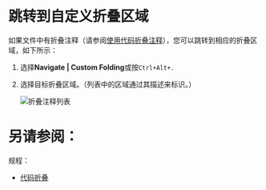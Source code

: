 # 跳转到自定义折叠区域


如果文件中有折叠注释（请参阅[使用代码折叠注释](/如何使用/常规指南/PhpStorm编辑器/高级编辑规程/代码折叠.md#使用代码折叠注释)），您可以跳转到相应的折叠区域，如下所示：

1. 选择**Navigate | Custom Folding**或按`Ctrl+Alt+.`
2. 选择目标折叠区域。（列表中的区域通过其描述来标识。）
	
	![折叠注释列表](http://image.jellychen.cn/uploads/2017/01/ps_navigateToCustomRegion.png)



# 另请参阅：

规程：

* [代码折叠](/如何使用/常规指南/PhpStorm编辑器/高级编辑规程/代码折叠.md)